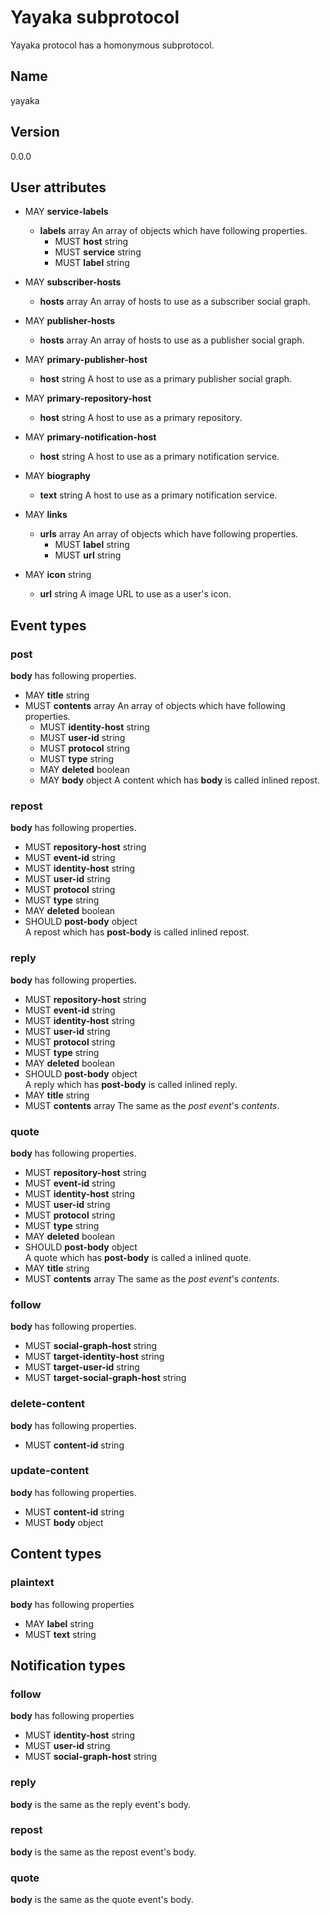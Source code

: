 # Yayaka subprotocol

Yayaka protocol has a homonymous subprotocol.


## Name

yayaka


## Version

0.0.0


## User attributes

- MAY **service-labels**
  - **labels** array
    An array of objects which have following properties.
    - MUST **host** string
    - MUST **service** string
    - MUST **label** string

- MAY **subscriber-hosts**
  - **hosts** array
    An array of hosts to use as a subscriber social graph.

- MAY **publisher-hosts**
  - **hosts** array
    An array of hosts to use as a publisher social graph.

- MAY **primary-publisher-host**
  - **host** string
    A host to use as a primary publisher social graph.

- MAY **primary-repository-host**
  - **host** string
    A host to use as a primary repository.

- MAY **primary-notification-host**
  - **host** string
    A host to use as a primary notification service.

- MAY **biography**
  - **text** string
    A host to use as a primary notification service.

- MAY **links**
  - **urls** array
    An array of objects which have following properties.
    - MUST **label** string
    - MUST **url** string

- MAY **icon** string
  - **url** string
    A image URL to use as a user's icon.


## Event types

### post

**body** has following properties.
- MAY **title** string
- MUST **contents** array
  An array of objects which have following properties.
  - MUST **identity-host** string
  - MUST **user-id** string
  - MUST **protocol** string
  - MUST **type** string
  - MAY **deleted** boolean
  - MAY **body** object
    A content which has **body** is called inlined repost.

### repost

**body** has following properties.
- MUST **repository-host** string
- MUST **event-id** string
- MUST **identity-host** string
- MUST **user-id** string
- MUST **protocol** string
- MUST **type** string
- MAY **deleted** boolean
- SHOULD **post-body** object  
  A repost which has **post-body** is called inlined repost.

### reply

**body** has following properties.
- MUST **repository-host** string
- MUST **event-id** string
- MUST **identity-host** string
- MUST **user-id** string
- MUST **protocol** string
- MUST **type** string
- MAY **deleted** boolean
- SHOULD **post-body** object  
  A reply which has **post-body** is called inlined reply.
- MAY **title** string
- MUST **contents** array
  The same as the *post event*'s *contents*.

### quote

**body** has following properties.
- MUST **repository-host** string
- MUST **event-id** string
- MUST **identity-host** string
- MUST **user-id** string
- MUST **protocol** string
- MUST **type** string
- MAY **deleted** boolean
- SHOULD **post-body** object  
  A quote which has **post-body** is called a inlined quote.
- MAY **title** string
- MUST **contents** array
  The same as the *post event*'s *contents*.

### follow

**body** has following properties.
- MUST **social-graph-host** string
- MUST **target-identity-host** string
- MUST **target-user-id** string
- MUST **target-social-graph-host** string

### delete-content

**body** has following properties.
- MUST **content-id** string

### update-content

**body** has following properties.
- MUST **content-id** string
- MUST **body** object


## Content types

### plaintext

**body** has following properties
- MAY **label** string
- MUST **text** string


## Notification types

### follow

**body** has following properties
- MUST **identity-host** string
- MUST **user-id** string
- MUST **social-graph-host** string

### reply

**body** is the same as the reply event's body.

### repost

**body** is the same as the repost event's body.

### quote

**body** is the same as the quote event's body.
